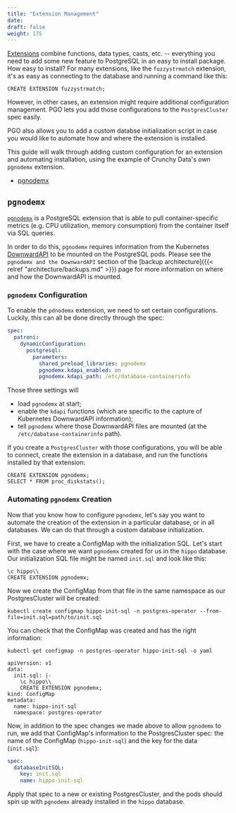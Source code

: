 ```yaml
---
title: "Extension Management"
date:
draft: false
weight: 175
---
```


[Extensions](https://www.postgresql.org/docs/current/external-extensions.html) combine functions, data types, casts, etc. -- everything you need 
to add some new feature to PostgreSQL in an easy to install package. How easy to install?
For many extensions, like the `fuzzystrmatch` extension, it's as easy as connecting to the database and running a command like this:

```
CREATE EXTENSION fuzzystrmatch;
```

However, in other cases, an extension might require additional configuration management. 
PGO lets you add those configurations to the `PostgresCluster` spec easily. 


PGO also allows you to add a custom databse initialization script in case you would like to 
automate how and where the extension is installed. 


This guide will walk through adding custom configuration for an extension and 
automating installation, using the example of Crunchy Data's own `pgnodemx` extension.

- [pgnodemx](#pgnodemx)

## `pgnodemx`

[`pgnodemx`](https://github.com/CrunchyData/pgnodemx) is a PostgreSQL extension
that is able to pull container-specific metrics (e.g. CPU utilization, memory
consumption) from the container itself via SQL queries.

In order to do this, `pgnodemx` requires information from the Kubernetes [DownwardAPI](https://kubernetes.io/docs/tasks/inject-data-application/downward-api-volume-expose-pod-information/) 
to be mounted on the PostgreSQL pods. Please see the `pgnodemx and the DownwardAPI` 
section of the [backup architecture]({{< relref "architecture/backups.md" >}}) page for more information on 
where and how the DownwardAPI is mounted.

### `pgnodemx` Configuration

To enable the `pdnodemx` extension, we need to set certain configurations. Luckily, 
this can all be done directly through the spec:

```yaml
spec:
  patroni:
    dynamicConfiguration:
      postgresql:
        parameters:
          shared_preload_libraries: pgnodemx
          pgnodemx.kdapi_enabled: on
          pgnodemx.kdapi_path: /etc/database-containerinfo
```

Those three settings will 

* load `pgnodemx` at start;
* enable the `kdapi` functions (which are specific to the capture of Kubernetes DownwardAPI information);
* tell `pgnodemx` where those DownwardAPI files are mounted (at the `/etc/dabatase-containerinfo` path).

If you create a `PostgresCluster` with those configurations, you will be able to connect, 
create the extension in a database, and run the functions installed by that extension:

```
CREATE EXTENSION pgnodemx;
SELECT * FROM proc_diskstats();
```

### Automating `pgnodemx` Creation

Now that you know how to configure `pgnodemx`, let's say you want to automate the creation of 
the extension in a particular database, or in all databases. We can do that through 
a custom database initialization.

First, we have to create a ConfigMap with the initialization SQL. Let's start with the 
case where we want `pgnodemx` created for us in the `hippo` database. Our initialization 
SQL file might be named `init.sql` and look like this:

```
\c hippo\\
CREATE EXTENSION pgnodemx;
```

Now we create the ConfigMap from that file in the same namespace as our PostgresCluster will be created:

```shell
kubectl create configmap hippo-init-sql -n postgres-operator --from-file=init.sql=path/to/init.sql
```

You can check that the ConfigMap was created and has the right information:

```shell
kubectl get configmap -n postgres-operator hippo-init-sql -o yaml

apiVersion: v1
data:
  init.sql: |-
    \c hippo\\
    CREATE EXTENSION pgnodemx;
kind: ConfigMap
metadata:
  name: hippo-init-sql
  namespace: postgres-operator
```

Now, in addition to the spec changes we made above to allow `pgnodemx` to run, 
we add that ConfigMap's information to the PostgresCluster spec: the name of the 
ConfigMap (`hippo-init-sql`) and the key for the data (`init.sql`):

```yaml
spec:
  databaseInitSQL:
    key: init.sql
    name: hippo-init-sql
```

Apply that spec to a new or existing PostgresCluster, and the pods should spin up with 
`pgnodemx` already installed in the `hippo` database.

